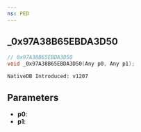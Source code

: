 ```yaml
---
ns: PED
---
```

## _0x97A38B65EBDA3D50

```c
// 0x97A38B65EBDA3D50
void _0x97A38B65EBDA3D50(Any p0, Any p1);
```

```
NativeDB Introduced: v1207
```

## Parameters
* **p0**:
* **p1**:
